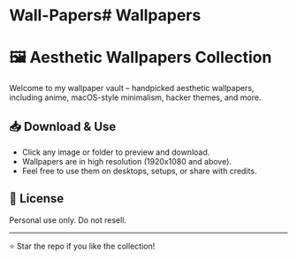 # Wall-Papers# Wallpapers

# 🖼️ Aesthetic Wallpapers Collection

Welcome to my wallpaper vault – handpicked aesthetic wallpapers, including anime, macOS-style minimalism, hacker themes, and more.




## 📥 Download & Use

- Click any image or folder to preview and download.
- Wallpapers are in high resolution (1920x1080 and above).
- Feel free to use them on desktops, setups, or share with credits.

## 📄 License

Personal use only. Do not resell.

---

⭐ Star the repo if you like the collection!





